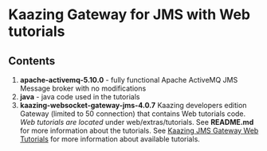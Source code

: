 # Kaazing Gateway for JMS with Web tutorials

## Contents
1. **apache-activemq-5.10.0** - fully functional Apache ActiveMQ JMS Message broker with no modifications
2. **java** - java code used in the tutorials
3. **kaazing-websocket-gateway-jms-4.0.7** Kaazing developers edition Gateway (limited to 50 connection) that contains Web tutorials code. 
*Web tutorials are located* under web/extras/tutorials. See **README.md** for more information about the tutorials. See [Kaazing JMS Gateway Web Tutorials](http://www.cnn.com) for more information about available tutorials.
    
